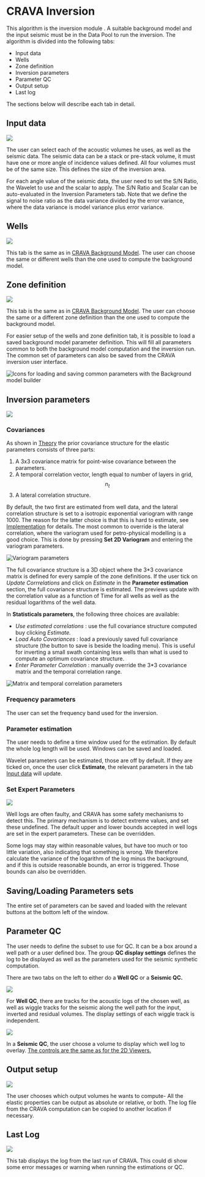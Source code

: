# CRAVA Inversion

This algorithm is the inversion module . A suitable background model and the input seismic must be in the Data Pool to run the inversion. The algorithm is divided into the following tabs:

* Input data
* Wells
* Zone definition
* Inversion parameters
* Parameter QC
* Output setup
* Last log

The sections below will describe each tab in detail.

## Input data

![](../../../.gitbook/assets/014_crava.png)

The user can select each of the acoustic volumes he uses, as well as the seismic data. The seismic data can be a stack or pre-stack volume, it must have one or more angle of incidence values defined. All four volumes must be of the same size. This defines the size of the inversion area.

For each angle value of the seismic data, the user need to set the S/N Ratio, the Wavelet to use and the scalar to apply. The S/N Ratio and Scalar can be auto-evaluated in the Inversion Parameters tab. Note that we define the signal to noise ratio as the data variance divided by the error variance, where the data variance is model variance plus error variance.

## Wells

![](../../../.gitbook/assets/015_crava.png)

This tab is the same as in [CRAVA Background Model](crava-inversion.md#well-data-input-in-crava-background-model-builder). The user can choose the same or different wells than the one used to compute the background model.

## Zone definition

![](../../../.gitbook/assets/016_crava.png)

This tab is the same as in [CRAVA Background Model](crava-inversion.md#zone-definition). The user can choose the same or a different zone definition than the one used to compute the background model. 

For easier setup of the wells and zone definition tab, it is possible to load a saved background model parameter definition. This will fill all parameters common to both the background model computation and the inversion run. The common set of parameters can also be saved from the CRAVA inversion user interface. 

![Icons for loading and saving common parameters with the Background model builder](../../../.gitbook/assets/025_crava.png)

## Inversion parameters

![](../../../.gitbook/assets/017_crava.png)

### Covariances

As shown in [Theory](theory.md#statistical-model) the prior covariance structure for the elastic parameters consists of three parts: 

1. A 3x3 covariance matrix for point-wise covariance between the parameters.
2. A temporal correlation vector, length equal to number of layers in grid, $$n_t$$
3. A lateral correlation structure.

By default, the two first are estimated from well data, and the lateral correlation structure is set to a isotropic exponential variogram with range 1000. The reason for the latter choice is that this is hard to estimate, see [Implementation](implementation.md#covariance) for details. The most common to override is the lateral correlation, where the variogram used for petro-physical modelling is a good choice. This is done by pressing **Set 2D Variogram** and entering the variogram parameters.

![Variogram parameters](../../../.gitbook/assets/019_crava.png)

The full covariance structure is a 3D object where the 3\*3 covariance matrix is defined for every sample of the zone definitions. If the user tick on _Update Corrrelations_ and click on _Estimate_ in the **Parameter estimation** section, the full covariance structure is estimated. The previews update with the correlation value as a function of Time for all wells as well as the residual logarithms of the well data.

In **Statisticals parameters**, the following three choices are available:

* _Use estimated correlations_ : use the full covariance structure computed buy clicking _Estimate._
* _Load Auto Covariances_ : load a previously saved full covariance structure \(the button to save is beside the loading menu\). This is useful for inverting a small swath containing less wells than what is used to compute an optimum covariance structure. 
* _Enter Parameter Correlation_ : manually override the 3\*3 covariance matrix and the temporal correlation range. 

![Matrix and temporal correlation parameters](../../../.gitbook/assets/018_crava.png)

### Frequency parameters

The user can set the frequency band used for the inversion. 

### Parameter estimation

The user needs to define a time window used for the estimation. By default the whole log length will be used. Windows can be saved and loaded.

Wavelet parameters can be estimated, those are off by default. If they are ticked on, once the user click **Estimate**, the relevant parameters in the tab [Input data](crava-inversion-1.md#input-data) will update. 

### Set Expert Parameters

![](../../../.gitbook/assets/020_crava.png)

Well logs are often faulty, and CRAVA has some safety mechanisms to detect this. The primary mechanism is to detect extreme values, and set these undefined. The default upper and lower bounds accepted in well logs are set in the expert parameters. These can be overridden. 

Some logs may stay within reasonable values, but have too much or too little variation, also indicating that something is wrong. We therefore calculate the variance of the logarithm of the log minus the background, and if this is outside reasonable bounds, an error is triggered. Those bounds can also be overridden.

## Saving/Loading Parameters sets

The entire set of parameters can be saved and loaded  with the relevant buttons at the bottom left of the window.  

## Parameter QC

The user needs to define the subset to use for QC. It can be a box around a well path or a user defined box. The group **QC display settings** defines the log to be displayed as well as the parameters used for the seismic synthetic computation. 

There are two tabs on the left to either do a **Well QC** or a **Seismic QC.**

![](../../../.gitbook/assets/021_crava.png)

For **Well QC**, there are tracks for the acoustic logs of the chosen well, as well as wiggle tracks for the seismic along the well path for the input, inverted and residual volumes. The display settings of each wiggle track is independent. 

![](../../../.gitbook/assets/022_crava.png)

In a **Seismic QC**, the user choose a volume to display which well log to overlay. [The controls are the same as for the 2D Viewers.](../../../viewers/functionalities_common_to_all_viewers/)

## Output setup

![](../../../.gitbook/assets/023_crava.png)

The user chooses which output volumes he wants to compute- All the elastic properties can be output as absolute or relative, or both. The log file from the CRAVA computation can be copied to another location if necessary.

## Last Log

![](../../../.gitbook/assets/024_crava.png)

This tab displays the log from the last run of CRAVA. This could di show some error messages or warning when running the estimations or QC. 

